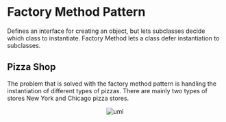 # Factory Method Pattern
Defines an interface for creating an object, but lets subclasses decide which class to instantiate. Factory Method lets a class defer instantiation to subclasses.


## Pizza Shop
The problem that is solved with the factory method pattern is handling the instantiation of different types of pizzas. There are mainly two types of stores New York and Chicago pizza stores. 

<div align="center">
<img src="https://user-images.githubusercontent.com/56651041/211862842-b0586e8e-9829-42e4-ab9e-7833ea89c6dc.png" alt="uml">
</div>
